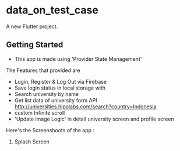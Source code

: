 # data_on_test_case

A new Flutter project.

## Getting Started

- This app is made using 'Provider State Management'

The Features that provided are 
- Login, Register & Log Out via Firebase
- Save login status in local storage with 
- Search university by name
- Get list data of university form API http://universities.hipolabs.com/search?country=Indonesia
- custom Infinite scroll
- 'Update image Logic' in detail university screen and profile screen

Here's the Screenshoots of the app :

1. Splash Screen
